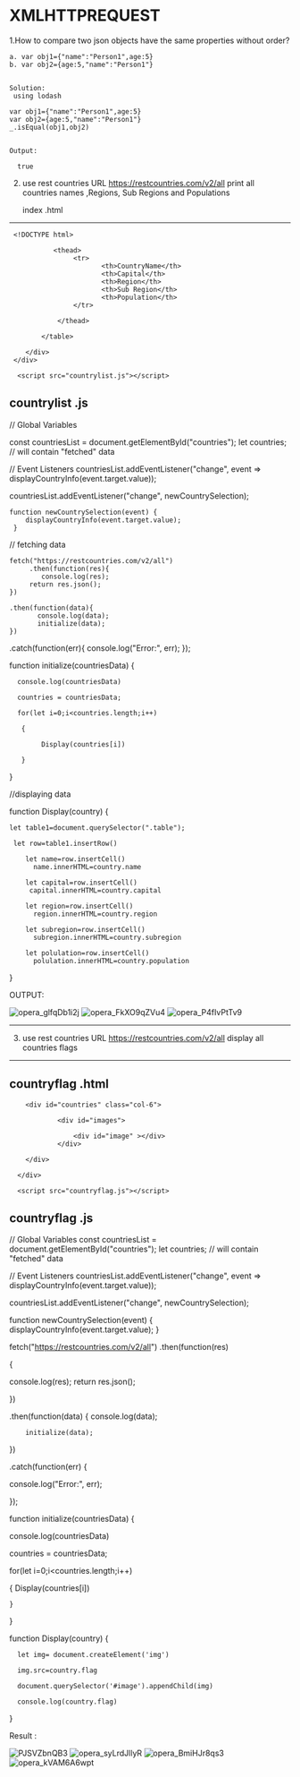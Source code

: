 # XMLHTTPREQUEST

1.How to compare two json objects have the same properties without order?
  
    a. var obj1={"name":"Person1",age:5}
    b. var obj2={age:5,"name":"Person1"}
    
    
    Solution:
     using lodash
    
    var obj1={"name":"Person1",age:5}
    var obj2={age:5,"name":"Person1"}
    _.isEqual(obj1,obj2)


    Output:  
    
      true


2. use rest countries URL  https://restcountries.com/v2/all  print all countries names ,Regions, Sub Regions and Populations


   index .html
  --------------------------
  
  
     <!DOCTYPE html>
<html lang="en">
<head>
    <meta charset="UTF-8">
    <meta http-equiv="X-UA-Compatible" content="IE=edge">
    <meta name="viewport" content="width=device-width, initial-scale=1.0">
    <title>Document</title>
</head>
<body>
    <div>    
        <div id="countries" class="col-6">
            <table class="table">
               
               <thead>
                    <tr>
                           <th>CountryName</th>
                           <th>Capital</th> 
                           <th>Region</th>
                           <th>Sub Region</th>
                           <th>Population</th>
                    </tr>
                  
                </thead>
               
            </table>
          
        </div>      
     </div>
      
      <script src="countrylist.js"></script>
</body>
</html>



countrylist .js
----------------
// Global Variables

   const countriesList = document.getElementById("countries");
   let countries; // will contain "fetched" data

  // Event Listeners
   countriesList.addEventListener("change", event => displayCountryInfo(event.target.value));

   countriesList.addEventListener("change", newCountrySelection);

    function newCountrySelection(event) {
        displayCountryInfo(event.target.value);
     }

 
   // fetching data
    
    fetch("https://restcountries.com/v2/all")
         .then(function(res){
            console.log(res);
         return res.json();
    })
 
    .then(function(data){
           console.log(data);
           initialize(data);
    })

   .catch(function(err){
      console.log("Error:", err);
    });



  function initialize(countriesData)
     {
      
      console.log(countriesData)
      
      countries = countriesData;
      
      for(let i=0;i<countries.length;i++)
       
       {
            
            Display(countries[i])
      
       }

   }
   


//displaying data
  
  function Display(country)
    {
   
    let table1=document.querySelector(".table");
    
     let row=table1.insertRow()
     
        let name=row.insertCell()
          name.innerHTML=country.name

        let capital=row.insertCell()
         capital.innerHTML=country.capital

        let region=row.insertCell()
          region.innerHTML=country.region

        let subregion=row.insertCell()
          subregion.innerHTML=country.subregion

        let polulation=row.insertCell()
          polulation.innerHTML=country.population

  }


OUTPUT:

![opera_glfqDb1i2j](https://user-images.githubusercontent.com/95994543/177029759-32b8cf5e-f188-40c0-8878-26cf86a27640.png)
![opera_FkXO9qZVu4](https://user-images.githubusercontent.com/95994543/177029761-1463094a-9455-4a9f-b5c2-8bfb28015299.png)
![opera_P4fIvPtTv9](https://user-images.githubusercontent.com/95994543/177029764-9806f3ce-1856-4130-810f-54d3afd9771a.png)


--------------------------------------------------------------------------------------------------------------------------------------------

3. use rest countries URL  https://restcountries.com/v2/all  display all countries flags
--------------------------------------------------------------------------------------------



countryflag .html
 ----------------
 
   <!DOCTYPE html>
<html lang="en">
<head>
    <meta charset="UTF-8">
    <meta http-equiv="X-UA-Compatible" content="IE=edge">
    <meta name="viewport" content="width=device-width, initial-scale=1.0">
    <title>Document</title>
</head>
<body>
    <div>
       
        <div id="countries" class="col-6">
            
                <div id="images">
                
                    <div id="image" ></div>
                </div> 
               
        </div>
           
      </div>
      
      <script src="countryflag.js"></script>
</body>
</html>
 
 
 countryflag .js
 --------------
 
 // Global Variables
const countriesList = document.getElementById("countries");
let countries; // will contain "fetched" data

// Event Listeners
 countriesList.addEventListener("change", event => displayCountryInfo(event.target.value));

countriesList.addEventListener("change", newCountrySelection);

function newCountrySelection(event) {
  displayCountryInfo(event.target.value);
}



 fetch("https://restcountries.com/v2/all")
 .then(function(res)
 
 {
   
   console.log(res);
   return res.json();

})

 .then(function(data)
 {
        console.log(data);
     
        initialize(data);
 })
 
.catch(function(err)
{
  
  console.log("Error:", err);

});



function initialize(countriesData) 
{

  console.log(countriesData)
  
  countries = countriesData;

  for(let i=0;i<countries.length;i++)
   
   {
        Display(countries[i])
      
    }

}




function Display(country)
  {
   
    
      let img= document.createElement('img')
    
      img.src=country.flag
     
      document.querySelector('#image').appendChild(img)
       
      console.log(country.flag)
    

   
  }
 

  Result :
  
  
  
![PJSVZbnQB3](https://user-images.githubusercontent.com/95994543/177030578-9049c3b3-b97f-47f1-98d9-43c76469b186.png)
![opera_syLrdJllyR](https://user-images.githubusercontent.com/95994543/177030582-e59cbadc-c180-432e-b277-35fae15001a4.png)
![opera_BmiHJr8qs3](https://user-images.githubusercontent.com/95994543/177030587-cb00ebc6-59bc-4ba8-9fdc-fd0ea81ab647.png)
![opera_kVAM6A6wpt](https://user-images.githubusercontent.com/95994543/177030595-0bda1a28-f1e7-4e08-b125-fadf85e4d6b3.png)
